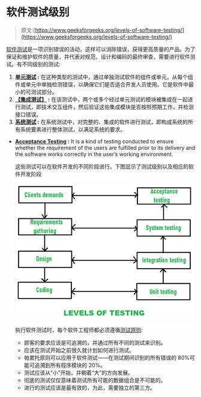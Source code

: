 # 软件测试级别

> 原文:[https://www.geeksforgeeks.org/levels-of-software-testing/](https://www.geeksforgeeks.org/levels-of-software-testing/)

[软件测试](https://www.geeksforgeeks.org/software-testing-basics/)是一项识别错误的活动，这样可以消除错误，获得更高质量的产品。为了保证和维护软件的质量，并代表对规范、设计和编码的最终审查，需要进行软件测试。有不同级别的测试:

1.  **[单元测试](https://www.geeksforgeeks.org/unit-testing-software-testing/) :**
    在这种类型的测试中，通过单独测试软件的组件或单元，从每个组件或单元中单独检测错误，以确保它们是否适合开发人员使用。它是软件中最小的可测试部分。
2.  **[【集成测试】](https://www.geeksforgeeks.org/software-engineering-integration-testing/) :**
    在该测试中，两个或多个经过单元测试的模块被集成在一起进行测试，即技术交互组件，然后验证这些集成模块是否按照预期工作，并检测接口错误。
3.  **[系统测试](https://www.geeksforgeeks.org/system-testing/) :**
    在系统测试中，对完整的、集成的软件进行测试，即构成系统的所有系统要素进行整体测试，以满足系统的要求。

*   **[Acceptance Testing](https://www.geeksforgeeks.org/acceptance-testing-software-testing/) :**
    It is a kind of testing conducted to ensure whether the requirement of the users are fulfilled prior to its delivery and the software works correctly in the user’s working environment.

    这些测试可以在软件开发的不同阶段进行。下图显示了测试级别以及相应的软件开发阶段

    ![](img/4dd6fb36251ec6ff71127330fe1a66ea.png)

    执行软件测试时，每个软件工程师都必须遵循[测试原则](https://www.geeksforgeeks.org/types-software-testing/):

    *   顾客的要求应该是可追溯的，并通过所有不同的测试来识别。
    *   应该在测试开始之前很久就计划如何进行测试。
    *   帕累托原则可以应用于软件测试——在测试期间识别的所有错误的 80%可能可追溯到所有程序模块的 20%。
    *   测试应该从“小”开始，并朝着“大”的方向发展。
    *   彻底的测试仅仅意味着测试所有可能的数据组合是不可能的。
    *   进行的测试应该是最有效的，为此，需要独立的第三方。